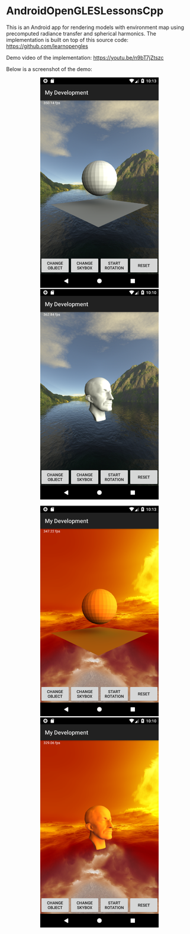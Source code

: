 # AndroidOpenGLESLessonsCpp
This is an Android app for rendering models with environment map using precomputed radiance transfer and spherical harmonics.
The implementation is built on top of this source code: https://github.com/learnopengles

Demo video of the implementation: https://youtu.be/n9bT7jZtszc

Below is a screenshot of the demo:
<p align="center">
  <img src="https://github.com/karaianas/AndroidOpenGLESLessonsCpp/blob/master/app/src/main/assets/screenshots/sphere_mountain_rot.png" width="320">
  <img src="https://github.com/karaianas/AndroidOpenGLESLessonsCpp/blob/master/app/src/main/assets/screenshots/max_mountain_rot.png" width="320">
</p>

<p align="center">
  <img src="https://github.com/karaianas/AndroidOpenGLESLessonsCpp/blob/master/app/src/main/assets/screenshots/sphere_sun_rot.png" width="320">
  <img src="https://github.com/karaianas/AndroidOpenGLESLessonsCpp/blob/master/app/src/main/assets/screenshots/max_sun_rot.png" width="320">
</p>
